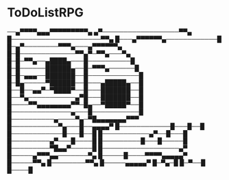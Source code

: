 # ToDoListRPG

──▄▀▀▀▀▄▄▄▀▀▀▀▀▀▀▀▀▄
▄▀──────────────────▀▀▄
█─────────────────────▀▀▄
█───▄▀▀▀▀▀▀▄────────────█
█─▄▀────────▀▀▀▄───▄▀▀▀▀▀▀▄
█─█─────────────▀▀▄▀─▀▀▄───▀▄
█─█─▀▀▄──▄████▄───█──────────█
█─█──────██████▄──█─▀▀▀▄──────█
█─█─▄▄▄──███████──█────────────█
█─█▄─────▀██████──█───▄█████▄──█
█──█──▄▄▀─▀████▀──█───███████──█
█──▀▄───────────▄▀█───███████──█
█────▀▀▄▄▄▄▄▄▄▄▀▀─█▄──▀█████▀──█
█──────────────▄───█───────────█
█──────────▄────▀▄─▀█▄▄▄▄▄▄▄▀▀▀
█───────────▀▄───█──▄▄▄▄▀
█────────────█───█──█
█────────────█───█──█
█───────────▄▀──█───█
█─────────▄▀───█────█
█─────────█───█─────█
█─────────▀█▄▄▀─────█
█──────────────────▄▀
█─────▄▀▀▀▄▄───────▀▄
█─────█────▀▀▀▀▄▄▄▄▄▀
█─────▀▀▄
█────────▀▀▄
█─────▄▄▄▄▄▀
█─▀▄─█
█─▀──█
█────█
